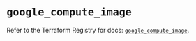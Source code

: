 # `google_compute_image`

Refer to the Terraform Registry for docs: [`google_compute_image`](https://registry.terraform.io/providers/hashicorp/google/6.49.2/docs/resources/compute_image).
